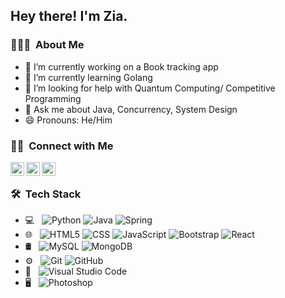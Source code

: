 <h2> Hey there! I'm Zia.</h2>

<h3> 👨🏻‍💻 &nbsp;About Me </h3>

- 🔭 I’m currently working on a Book tracking app
- 🌱 I’m currently learning Golang
- 🤔 I’m looking for help with Quantum Computing/ Competitive Programming
- 💬 Ask me about Java, Concurrency, System Design
- 😄 Pronouns: He/Him

<h3> 🤝🏻 &nbsp;Connect with Me </h3>

  [<img align="left" alt="twitter | Twitter" width="22px" src="https://cdn.jsdelivr.net/npm/simple-icons@v3/icons/twitter.svg" />][twitter]
  [<img align="left" alt="linkedin | LinkedIn" width="22px" src="https://cdn.jsdelivr.net/npm/simple-icons@v3/icons/linkedin.svg" />][linkedin]
  [<img align="left" alt="gmail | LinkedIn" width="22px" src="https://cdn.jsdelivr.net/npm/simple-icons@3.12.4/icons/gmail.svg" />][gmail]

<br />

[twitter]: https://twitter.com/ZiaulSiddiqui3
[linkedin]: https://www.linkedin.com/in/siddiquiziaulhaq
[gmail]: mailto:ziauls42@gmail.com

<h3> 🛠 &nbsp;Tech Stack</h3>

- 💻 &nbsp;
  ![Python](https://img.shields.io/badge/-Python-333333?style=flat&logo=python)
  ![Java](https://img.shields.io/badge/-Java-333333?style=flat&logo=Java&logoColor=007396)
  ![Spring](https://img.shields.io/badge/-Spring-333333?style=flat&logo=spring)
- 🌐 &nbsp;
  ![HTML5](https://img.shields.io/badge/-HTML5-333333?style=flat&logo=HTML5)
  ![CSS](https://img.shields.io/badge/-CSS-333333?style=flat&logo=CSS3&logoColor=1572B6)
  ![JavaScript](https://img.shields.io/badge/-JavaScript-333333?style=flat&logo=javascript)
  ![Bootstrap](https://img.shields.io/badge/-Bootstrap-333333?style=flat&logo=bootstrap&logoColor=563D7C)
  ![React](https://img.shields.io/badge/-React-333333?style=flat&logo=react)
- 🛢 &nbsp;
  ![MySQL](https://img.shields.io/badge/-MySQL-333333?style=flat&logo=mysql)
  ![MongoDB](https://img.shields.io/badge/-MongoDB-333333?style=flat&logo=mongodb)
- ⚙️ &nbsp;
  ![Git](https://img.shields.io/badge/-Git-333333?style=flat&logo=git)
  ![GitHub](https://img.shields.io/badge/-GitHub-333333?style=flat&logo=github)
- 🔧 &nbsp;
  ![Visual Studio Code](https://img.shields.io/badge/-Visual%20Studio%20Code-333333?style=flat&logo=visual-studio-code&logoColor=007ACC)
- 🖥 &nbsp;
  ![Photoshop](https://img.shields.io/badge/-Photoshop-333333?style=flat&logo=adobe-photoshop)


